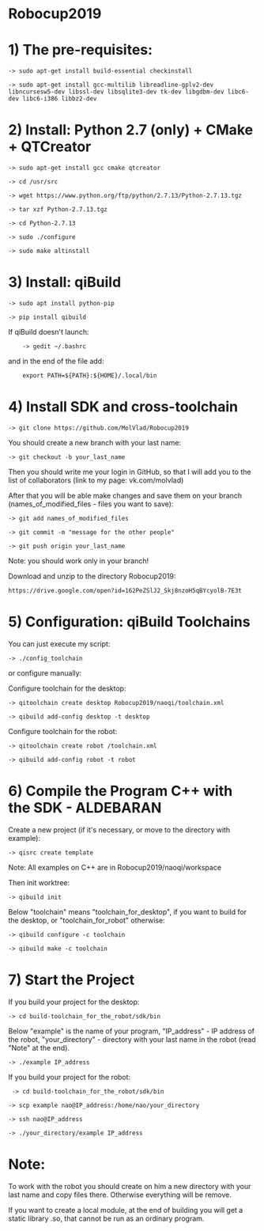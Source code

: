 # Robocup2019

# 1) The pre-requisites:

    -> sudo apt-get install build-essential checkinstall 

    -> sudo apt-get install gcc-multilib libreadline-gplv2-dev libncursesw5-dev libssl-dev libsqlite3-dev tk-dev libgdbm-dev libc6-dev libc6-i386 libbz2-dev 

# 2) Install: Python 2.7 (only) + CMake + QTCreator 

    -> sudo apt-get install gcc cmake qtcreator 

    -> cd /usr/src 

    -> wget https://www.python.org/ftp/python/2.7.13/Python-2.7.13.tgz 

    -> tar xzf Python-2.7.13.tgz 

    -> cd Python-2.7.13 

    -> sudo ./configure 

    -> sudo make altinstall 

# 3) Install: qiBuild 

    -> sudo apt install python-pip

    -> pip install qibuild

  If qiBuild doesn't launch: 

        -> gedit ~/.bashrc 
  
  and in the end of the file add: 
  
        export PATH=${PATH}:${HOME}/.local/bin

 # 4) Install SDK and cross-toolchain

    -> git clone https://github.com/MolVlad/Robocup2019
    
You should create a new branch with your last name:
    
    -> git checkout -b your_last_name
    
Then you should write me your login in GitHub, so that I will add you to the list of collaborators (link to my page: vk.com/molvlad)

After that you will be able make changes and save them on your branch (names_of_modified_files - files you want to save):

    -> git add names_of_modified_files
    
    -> git commit -m "message for the other people"
    
    -> git push origin your_last_name
    
Note: you should work only in your branch!

Download and unzip to the directory Robocup2019:
    
    https://drive.google.com/open?id=162PeZSlJ2_Skj8nzoH5qBYcyolB-7E3t

# 5) Configuration: qiBuild Toolchains

 You can just execute my script:
 
    -> ./config_toolchain
    
 or configure manually:

 Configure toolchain for the desktop:
 
    -> qitoolchain create desktop Robocup2019/naoqi/toolchain.xml
  
    -> qibuild add-config desktop -t desktop
  
  Configure toolchain for the robot:
  
    -> qitoolchain create robot /toolchain.xml
  
    -> qibuild add-config robot -t robot                                       

 # 6) Compile the Program C++ with the SDK - ALDEBARAN

Create a new project (if it's necessary, or move to the directory with example):

    -> qisrc create template
    
Note: All examples on C++ are in Robocup2019/naoqi/workspace

Then init worktree:

    -> qibuild init
    
Below "toolchain" means "toolchain_for_desktop", if you want to build for the desktop, or "toolchain_for_robot" otherwise:
    
    -> qibuild configure -c toolchain
    
    -> qibuild make -c toolchain
    
 # 7) Start the Project 
 
 If you build your project for the desktop:
 
    -> cd build-toolchain_for_the_robot/sdk/bin
    
 Below "example" is the name of your program, "IP_address" - IP address of the robot, "your_directory" - directory with your last name in the robot (read "Note" at the end).
    
    -> ./example IP_address
    
 If you build your project for the robot:
 
     -> cd build-toolchain_for_the_robot/sdk/bin
     
    -> scp example nao@IP_address:/home/nao/your_directory
    
    -> ssh nao@IP_address
    
    -> ./your_directory/example IP_address
    
# Note:

To work with the robot you should create on him a new directory with your last name and copy files there. Otherwise everything will be remove.

If you want to create a local module, at the end of building you will get a static library .so, that cannot be run as an ordinary program.
